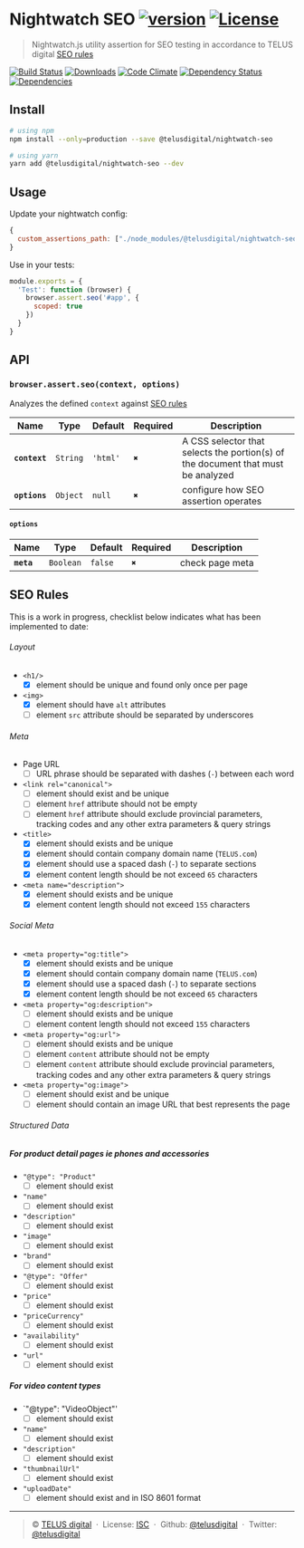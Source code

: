 # Nightwatch SEO [![version][npm-version]][npm-url] [![License][license-image]][license-url]

> Nightwatch.js utility assertion for SEO testing in accordance to TELUS digital [SEO rules](#seo-rules)

[![Build Status][travis-image]][travis-url]
[![Downloads][npm-downloads]][npm-url]
[![Code Climate][codeclimate-quality]][codeclimate-url]
[![Dependency Status][dependencyci-image]][dependencyci-url]
[![Dependencies][david-image]][david-url]

## Install

```bash
# using npm
npm install --only=production --save @telusdigital/nightwatch-seo

# using yarn
yarn add @telusdigital/nightwatch-seo --dev
```

## Usage

Update your nightwatch config:

```js
{
  custom_assertions_path: ["./node_modules/@telusdigital/nightwatch-seo/assertions"]
}
```

Use in your tests:

```js
module.exports = {
  'Test': function (browser) {
    browser.assert.seo('#app', {
      scoped: true
    })
  }
}
```

## API

### `browser.assert.seo(context, options)`

Analyzes the defined `context` against [SEO rules](#seo-rules)

Name          | Type     | Default  | Required | Description
------------- | -------- | -------- | -------- | -----------
**`context`** | `String` | `'html'` | `✖️`      | A CSS selector that selects the portion(s) of the document that must be analyzed
**`options`** | `Object` | `null`   | `✖️`      | configure how SEO assertion operates

#### `options`

Name       | Type      | Default | Required | Description
---------- | --------- | ------- | -------- | -----------
**`meta`** | `Boolean` | `false` | `✖️`      | check page meta

## SEO Rules

This is a work in progress, checklist below indicates what has been implemented to date:

###### Layout

- `<h1/>`
  - [x] element should be unique and found only once per page

- `<img>`
  - [x] element should have `alt` attributes
  - [ ] element `src` attribute should be separated by underscores

###### Meta

- Page URL
  - [ ] URL phrase should be separated with dashes (`-`) between each word

- `<link rel="canonical">`
  - [ ] element should exist and be unique
  - [ ] element `href` attribute should not be empty
  - [ ] element `href` attribute should exclude provincial parameters, tracking codes and any other extra parameters & query strings

- `<title>`
  - [x] element should exists and be unique
  - [x] element should contain company domain name (`TELUS.com`)
  - [x] element should use a spaced dash (` - `) to separate sections
  - [x] element content length should be not exceed `65` characters

- `<meta name="description">`
  - [x] element should exists and be unique
  - [x] element content length should not exceed `155` characters

###### Social Meta

- `<meta property="og:title">`
  - [x] element should exists and be unique
  - [x] element should contain company domain name (`TELUS.com`)
  - [x] element should use a spaced dash (` - `) to separate sections
  - [x] element content length should be not exceed `65` characters

- `<meta property="og:description">`
  - [ ] element should exists and be unique
  - [ ] element content length should not exceed `155` characters
  
- `<meta property="og:url">`
  - [ ] element should exists and be unique
  - [ ] element `content` attribute should not be empty
  - [ ] element `content` attribute should exclude provincial parameters, tracking codes and any other extra parameters & query strings
 
- `<meta property="og:image">`
  - [ ] element should exist and be unique
  - [ ] element should contain an image URL that best represents the page
  
###### Structured Data 

##### For product detail pages ie phones and accessories

- `"@type": "Product"`
  - [ ] element should exist

- `"name"`
  - [ ] element should exist

- `"description"`
  - [ ] element should exist

- `"image"`
  - [ ] element should exist

- `"brand"` 
  - [ ] element should exist

- `"@type": "Offer"`
  - [ ] element should exist

- `"price"` 
  - [ ] element should exist

- `"priceCurrency"`
  - [ ] element should exist

- `"availability"`
  - [ ] element should exist

- `"url"`
  - [ ] element should exist

##### For video content types

- `"@type": "VideoObject"'
  - [ ] element should exist

- `"name"`
  - [ ] element should exist

- `"description"`
  - [ ] element should exist

- `"thumbnailUrl"`
  - [ ] element should exist

- `"uploadDate"`
  - [ ] element should exist and in ISO 8601 format
  
---
> :copyright: [TELUS digital](https://labs.telus.com/)  · 
> License: [ISC][license-url]  · 
> Github: [@telusdigital](https://github.com/telusdigital)  · 
> Twitter: [@telusdigital](https://twitter.com/telusdigital)

[license-url]: http://choosealicense.com/licenses/isc/
[license-image]: https://img.shields.io/github/license/telusdigital/nightwatch-seo.svg?style=flat-square

[travis-url]: https://travis-ci.org/telusdigital/nightwatch-seo
[travis-image]: https://img.shields.io/travis/telusdigital/nightwatch-seo.svg?style=flat-square

[npm-url]: https://www.npmjs.com/package/@telusdigital/nightwatch-seo
[npm-version]: https://img.shields.io/npm/v/@telusdigital/nightwatch-seo.svg?style=flat-square
[npm-downloads]: https://img.shields.io/npm/dm/@telusdigital/nightwatch-seo.svg?style=flat-square

[codeclimate-url]: https://codeclimate.com/github/telusdigital/nightwatch-seo
[codeclimate-quality]: https://img.shields.io/codeclimate/github/telusdigital/nightwatch-seo.svg?style=flat-square

[david-url]: https://david-dm.org/telusdigital/nightwatch-seo
[david-image]: https://img.shields.io/david/telusdigital/nightwatch-seo.svg?style=flat-square

[dependencyci-url]: https://dependencyci.com/github/telusdigital/nightwatch-seo
[dependencyci-image]: https://dependencyci.com/github/telusdigital/nightwatch-seo/badge?style=flat-square
